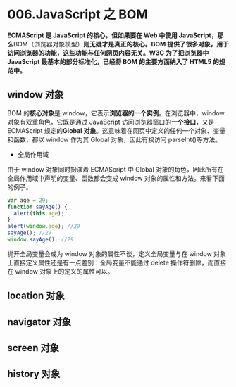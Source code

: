 # 006.JavaScript 之 BOM

**ECMAScript 是 JavaScript 的核心，但如果要在 Web 中使用 JavaScript，那么**BOM（浏览器对象模型）**则无疑才是真正的核心。BOM 提供了很多对象，用于访问浏览器的功能，这些功能与任何网页内容无关。W3C 为了把浏览器中 JavaScript 最基本的部分标准化，已经将 BOM 的主要方面纳入了 HTML5 的规范中。**

## window 对象

BOM 的**核心对象**是 window，它表示**浏览器的一个实例**。在浏览器中，window 对象有双重角色，它既是通过 JavaScript 访问浏览器窗口的**一个接口**，又是 ECMAScript 规定的**Global 对象**。这意味着在网页中定义的任何一个对象、变量和函数，都以 window 作为其 Global 对象，因此有权访问 parseInt()等方法。

- 全局作用域

由于 window 对象同时扮演着 ECMAScript 中 Global 对象的角色，因此所有在全局作用域中声明的变量、函数都会变成 window 对象的属性和方法。来看下面的例子。

```javascript
var age = 29;
function sayAge() {
  alert(this.age);
}
alert(window.age); //29
sayAge(); //29
window.sayAge(); //29
```

抛开全局变量会成为 window 对象的属性不谈，定义全局变量与在 window 对象上直接定义属性还是有一点差别：全局变量不能通过 delete 操作符删除，而直接在 window 对象上的定义的属性可以。

## location 对象

## navigator 对象

## screen 对象

## history 对象
